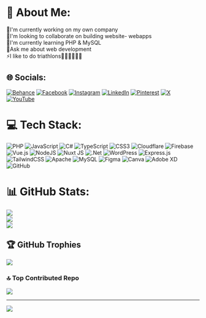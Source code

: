 # 💫 About Me:
🔭I'm currently working on my own company<br>👯I'm looking to collaborate on building website- webapps<br>🌱I'm currently learning PHP & MySQL<br>💭Ask me about web development<br>⚡I like to do triathlons🏊‍♂️🏃‍♂️🚴‍♂️


## 🌐 Socials:
[![Behance](https://img.shields.io/badge/Behance-1769ff?logo=behance&logoColor=white)](https://behance.net/https://www.behance.net/lnmemediadesign) [![Facebook](https://img.shields.io/badge/Facebook-%231877F2.svg?logo=Facebook&logoColor=white)](https://facebook.com/https://www.facebook.com/people/LNME-Media-Design/61559302417270/) [![Instagram](https://img.shields.io/badge/Instagram-%23E4405F.svg?logo=Instagram&logoColor=white)](https://www.instagram.com/lukevdbroek.nl/) [![LinkedIn](https://img.shields.io/badge/LinkedIn-%230077B5.svg?logo=linkedin&logoColor=white)](https://linkedin.com/in/https://www.linkedin.com/in/luke-vd-broek/) [![Pinterest](https://img.shields.io/badge/Pinterest-%23E60023.svg?logo=Pinterest&logoColor=white)](https://pinterest.com/https://nl.pinterest.com/lnmemediadesign) [![X](https://img.shields.io/badge/X-black.svg?logo=X&logoColor=white)](https://x.com/https://x.com/lnmemediadesign) [![YouTube](https://img.shields.io/badge/YouTube-%23FF0000.svg?logo=YouTube&logoColor=white)](https://youtube.com/@https://www.youtube.com/@lukevdbroek) 

# 💻 Tech Stack:
![PHP](https://img.shields.io/badge/php-%23777BB4.svg?style=for-the-badge&logo=php&logoColor=white) ![JavaScript](https://img.shields.io/badge/javascript-%23323330.svg?style=for-the-badge&logo=javascript&logoColor=%23F7DF1E) ![C#](https://img.shields.io/badge/c%23-%23239120.svg?style=for-the-badge&logo=csharp&logoColor=white) ![TypeScript](https://img.shields.io/badge/typescript-%23007ACC.svg?style=for-the-badge&logo=typescript&logoColor=white) ![CSS3](https://img.shields.io/badge/css3-%231572B6.svg?style=for-the-badge&logo=css3&logoColor=white) ![Cloudflare](https://img.shields.io/badge/Cloudflare-F38020?style=for-the-badge&logo=Cloudflare&logoColor=white) ![Firebase](https://img.shields.io/badge/firebase-%23039BE5.svg?style=for-the-badge&logo=firebase) ![Vue.js](https://img.shields.io/badge/vue.js-%2335495e.svg?style=for-the-badge&logo=vuedotjs&logoColor=%234FC08D) ![NodeJS](https://img.shields.io/badge/node.js-6DA55F?style=for-the-badge&logo=node.js&logoColor=white) ![Nuxt JS](https://img.shields.io/badge/Nuxt-002E3B?style=for-the-badge&logo=nuxt.js&logoColor=#00DC82) ![.Net](https://img.shields.io/badge/.NET-5C2D91?style=for-the-badge&logo=.net&logoColor=white) ![WordPress](https://img.shields.io/badge/WordPress-%23117AC9.svg?style=for-the-badge&logo=WordPress&logoColor=white) ![Express.js](https://img.shields.io/badge/express.js-%23404d59.svg?style=for-the-badge&logo=express&logoColor=%2361DAFB) ![TailwindCSS](https://img.shields.io/badge/tailwindcss-%2338B2AC.svg?style=for-the-badge&logo=tailwind-css&logoColor=white) ![Apache](https://img.shields.io/badge/apache-%23D42029.svg?style=for-the-badge&logo=apache&logoColor=white) ![MySQL](https://img.shields.io/badge/mysql-4479A1.svg?style=for-the-badge&logo=mysql&logoColor=white) ![Figma](https://img.shields.io/badge/figma-%23F24E1E.svg?style=for-the-badge&logo=figma&logoColor=white) ![Canva](https://img.shields.io/badge/Canva-%2300C4CC.svg?style=for-the-badge&logo=Canva&logoColor=white) ![Adobe XD](https://img.shields.io/badge/Adobe%20XD-470137?style=for-the-badge&logo=Adobe%20XD&logoColor=#FF61F6) ![GitHub](https://img.shields.io/badge/github-%23121011.svg?style=for-the-badge&logo=github&logoColor=white)
# 📊 GitHub Stats:
![](https://github-readme-stats.vercel.app/api?username=Lukevdb01&theme=dark&hide_border=false&include_all_commits=false&count_private=false)<br/>
![](https://github-readme-streak-stats.herokuapp.com/?user=Lukevdb01&theme=dark&hide_border=false)<br/>
![](https://github-readme-stats.vercel.app/api/top-langs/?username=Lukevdb01&theme=dark&hide_border=false&include_all_commits=false&count_private=false&layout=compact)

## 🏆 GitHub Trophies
![](https://github-profile-trophy.vercel.app/?username=Lukevdb01&theme=radical&no-frame=false&no-bg=true&margin-w=4)

### 🔝 Top Contributed Repo
![](https://github-contributor-stats.vercel.app/api?username=Lukevdb01&limit=5&theme=dark&combine_all_yearly_contributions=true)

---
[![](https://visitcount.itsvg.in/api?id=Lukevdb01&icon=0&color=0)](https://visitcount.itsvg.in)

<!-- Proudly created with GPRM ( https://gprm.itsvg.in ) -->
